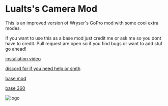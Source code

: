 # Lualts's Camera Mod
This is an improved version of Wryser's GoPro mod with some cool extra modes.

If you want to use this as a base mod just credit me or ask me so you dont have to credit.
Pull request are open so if you find bugs or want to add stuf go ahead!

[installation video](https://youtu.be/IR7wkL8NBiE)

[discord for if you need help or smth](https://discord.gg/ZpAaDx66jA)

[base mod](https://github.com/wryser/Wrysers-GoPro)

[base 360](https://github.com/bodhid/UnityEquiCam)

![logo](https://github.com/LualtOfficial/Lualts-Camera-Mod/blob/234f4c4d7d5633cd2d98613cb66f52f3b0f98117/images/lcm.png)
